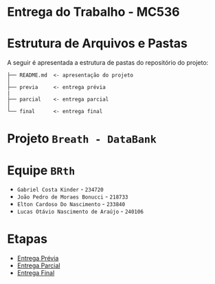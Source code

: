 # Entrega do Trabalho - MC536

# Estrutura de Arquivos e Pastas

A seguir é apresentada a estrutura de pastas do repositório do projeto:

~~~
├── README.md  <- apresentação do projeto
│
├── previa     <- entrega prévia
|
├── parcial    <- entrega parcial
│
└── final      <- entrega final
~~~

# Projeto `Breath - DataBank`

# Equipe `BRth`
* `Gabriel Costa Kinder` - `234720`
* `João Pedro de Moraes Bonucci` - `218733`
* `Elton Cardoso Do Nascimento` - `233840`
* `Lucas Otávio Nascimento de Araújo` - `240106`

# Etapas

* [Entrega Prévia](previa/)
* [Entrega Parcial](parcial/)
* [Entrega Final](final/)
